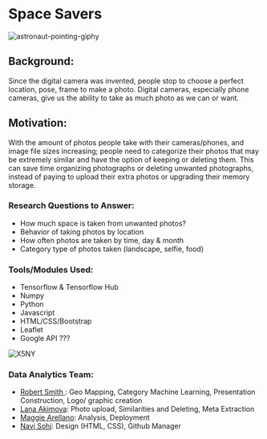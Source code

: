 # Space Savers

![astronaut-pointing-giphy](https://user-images.githubusercontent.com/72238771/112181239-7c90b100-8bb9-11eb-996c-e006daae452f.gif)

## Background:
Since the digital camera was invented, people stop to choose a perfect location, pose, frame to make a photo. Digital cameras, especially phone cameras, give us the ability to take as much photo as we can or want. 

## Motivation:
With the amount of photos people take with their cameras/phones, and image file sizes increasing; people need to categorize their photos that may be extremely similar and have the option of keeping or deleting them. This can save time organizing photographs or deleting unwanted photographs, instead of paying to upload their extra photos or upgrading their memory storage. 

### Research Questions to Answer:
* How much space is taken from unwanted photos?
* Behavior of taking photos by location
* How often photos are taken by time, day & month
* Category type of photos taken (landscape, selfie, food)

### Tools/Modules Used: 
* Tensorflow & Tensorflow Hub
* Numpy
* Python
* Javascript
* HTML/CSS/Bootstrap
* Leaflet
* Google API ???

![X5NY](https://user-images.githubusercontent.com/72238771/112111353-51826f00-8b71-11eb-9358-e21b55403f82.gif) 

### Data Analytics Team:
* [Robert Smith ](https://github.com/Robsmith95): Geo Mapping, Category Machine Learning, Presentation Construction, Logo/ graphic creation
* [Lana Akimova](https://github.com/lanakimova): Photo upload, Similarities and Deleting, Meta Extraction
* [Maggie Arellano](https://github.com/marellano22): Analysis, Deployment 
* [Navi Sohi](https://github.com/PlainJane20): Design (HTML, CSS), Github Manager
